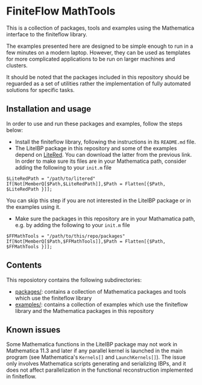 FiniteFlow MathTools
====================

This is a collection of packages, tools and examples using the
Mathematica interface to the finiteflow library.

The examples presented here are designed to be simple enough to run in
a few minutes on a modern laptop.  However, they can be used as
templates for more complicated applications to be run on larger
machines and clusters.

It should be noted that the packages included in this repository
should be reguarded as a set of utilities rather the implementation of
fully automated solutions for specific tasks.


Installation and usage
----------------------

In order to use and run these packages and examples, follow the steps
below:

* Install the finiteflow library, following the instructions in its
  `README.md` file.
* The LiteIBP package in this repository and some of the examples
depend on [LiteRed](http://www.inp.nsk.su/~lee/programs/LiteRed/).
You can download the latter from the previous link.  In order to make
sure its files are in your Mathematica path, consider adding the
following to your `init.m` file
```
$LiteRedPath = "/path/to/litered"
If[Not[MemberQ[$Path,$LiteRedPath]],$Path = Flatten[{$Path, $LiteRedPath }]];
```
You can skip this step if you are not interested in the LiteIBP
package or in the examples using it.
* Make sure the packages in this repository are in your Mathamatica
path, e.g. by adding the following to your `init.m` file
```
$FFMathTools = "/path/to/this/repo/packages"
If[Not[MemberQ[$Path,$FFMathTools]],$Path = Flatten[{$Path, $FFMathTools }]];
```


Contents
--------

This reposiotory contains the following subdirectories:

* [packages/](packages/README.md): contains a collection of Mathematica
  packages and tools which use the finiteflow library
* [examples/](examples/README.md): contains a collection of examples which use
  the finiteflow library and the Mathematica packages in this
  repository


Known issues
------------

Some Mathematica functions in the LiteIBP package may not work in
Mathematica 11.3 and later if any parallel kernel is launched in the
main program (see Mathematica's `Kernels[]` and `LaunchKernels[]`).
The issue only involves Mathematica scripts generating and serializing
IBPs, and it does not affect parallelization in the functional
reconstruction implemented in finiteflow.
